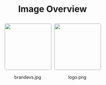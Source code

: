 <h1 style ="text-align: center;"> Image Overview </h1>
<div style="display: flex;
flex-wrap: wrap;
gap: 10px;
justify-content: center;
padding: 10px;" >
<div style="flex: 1 1 calc(33.333% - 20px); /* Three images per row on large screens */
        max-width: 150px;
        text-align: center;" >
<img src="https://media.evkx.net/multimedia/models/hyundai/brandevs_xst.jpg" style="width: 150px;
height: auto;
border: 1px solid #ddd;
border-radius: 5px;
  ">
<p>brandevs.jpg</p>
</div>
<div style="flex: 1 1 calc(33.333% - 20px); /* Three images per row on large screens */
        max-width: 150px;
        text-align: center;" >
<img src="https://media.evkx.net/multimedia/models/hyundai/logo_xst.png" style="width: 150px;
height: auto;
border: 1px solid #ddd;
border-radius: 5px;
  ">
<p>logo.png</p>
</div>
</div>
